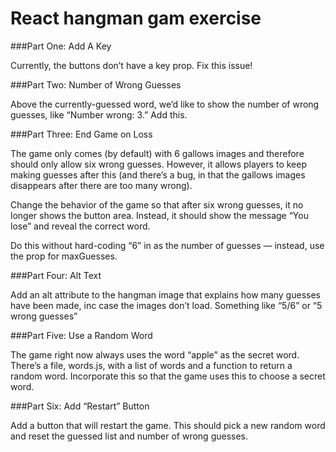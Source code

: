 # React hangman gam exercise

###Part One: Add A Key

Currently, the buttons don’t have a key prop. Fix this issue!

###Part Two: Number of Wrong Guesses

Above the currently-guessed word, we’d like to show the number of wrong guesses, like “Number wrong: 3.” Add this.

###Part Three: End Game on Loss

The game only comes (by default) with 6 gallows images and therefore should only allow six wrong guesses. However, it allows players to keep making guesses after this (and there’s a bug, in that the gallows images disappears after there are too many wrong).

Change the behavior of the game so that after six wrong guesses, it no longer shows the button area. Instead, it should show the message “You lose” and reveal the correct word.

Do this without hard-coding “6” in as the number of guesses — instead, use the prop for maxGuesses.

###Part Four: Alt Text

Add an alt attribute to the hangman image that explains how many guesses have been made, inc case the images don’t load. Something like “5/6” or “5 wrong guesses”

###Part Five: Use a Random Word

The game right now always uses the word “apple” as the secret word. There’s a file, words.js, with a list of words and a function to return a random word. Incorporate this so that the game uses this to choose a secret word.

###Part Six: Add “Restart” Button

Add a button that will restart the game. This should pick a new random word and reset the guessed list and number of wrong guesses.
